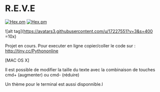 # R.E.V.E
[![Hex.pm](https://img.shields.io/badge/%3C%2F%3E%20Language-Python-blue.svg)]()
[![Hex.pm](https://img.shields.io/badge/Progression%20du%20projet-60%25-yellow.svg)]()

![alt tag](https://avatars3.githubusercontent.com/u/17227551?v=3&s=400 =10x)


Projet en cours. 
Pour executer en ligne copier/coller le code sur :
http://tiny.cc/Pythononline 

[MAC OS X]

Il est possible de modifier la taille du texte avec la combinaison de touches cmd+ (augmenter) ou cmd- (réduire)

Un thème pour le terminal est aussi disponnible.l
